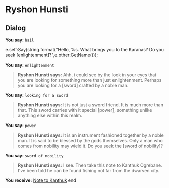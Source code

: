 # Ryshon Hunsti


## Dialog

**You say:** `hail`



e.self:Say(string.format("Hello, %s. What brings you to the Karanas? Do you seek [enlightenment]?",e.other:GetName()));

**You say:** `enlightenment`



>**Ryshon Hunsti says:** Ahh, i could see by the look in your eyes that you are looking for something more than just enlightenment. Perhaps you are looking for a [sword] crafted by a noble man.

**You say:** `looking for a sword`



>**Ryshon Hunsti says:** It is not just a sword friend. It is much more than that. This sword carries with it special [power], something unlike anything else within this realm.

**You say:** `power`



>**Ryshon Hunsti says:** It is an instrument fashioned together by a noble man. It is said to be blessed by the gods themselves. Only a man who comes from nobility may wield it. Do you seek the [sword of nobility]?

**You say:** `sword of nobility`



>**Ryshon Hunsti says:** I see.  Then take this note to Kanthuk Ogrebane. I've been told he can be found fishing not far from the dwarven city.


**You receive:**  [Note to Kanthuk](/item/2416)
end


